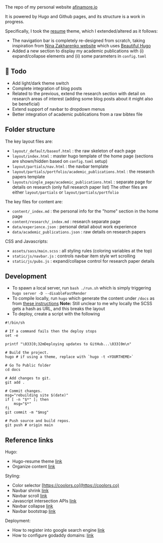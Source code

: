 The repo of my personal website [afinamore.io](https://afinamore.io)

It is powered by Hugo and Github pages, and its structure is a work in progress.

Specifically, I took the [resume](https://themes.gohugo.io/themes/hugo-resume/) theme, which I extended/altered as it follows:
- The navigation bar is completely re-designed from scratch, taking inspiration from [Nina Zakharenko website](https://www.nnja.io) which uses [Beautiful Hugo](https://github.com/halogenica/beautifulhugo)
- Added a new section to display my academic publications with (i) expand/collapse elements and (ii) some parameters in `config.toml`

## :pushpin: Todo
- Add light/dark theme switch
- Complete integration of blog posts
- Related to the previous, extend the research section with detail on research areas of interest (adding some blog posts about it might also be beneficial)
- Extend support of navbar to dropdown menus
- Better integration of academic publications from a raw bibtex file

## Folder structure

The key layout files are:
- `layout/_default/baseof.html` : the raw skeleton of each page
- `layout/index.html` : master hugo template of the home page (sections are shown/hidden based on `config.toml` setup)
- `layout/partials/nav.html` : the navbar template
- `layout/partials/portfolio/academic_publications.html` : the research papers template
- `layouts/single_page/academic_publications.html` : separate page for details on research (only full research paper list)
The other files are either `layout/partials` or `layout/partials/portfolio`

The key files for content are:
- `content/_index.md` : the personal info for the "home" section in the home page
- `content/research/_index.md` : research separate page
- `data/experience.json` : personal detail about work experience
- `data/academic_publications.json` : raw details on research papers

CSS and Javascripts:
- `assets/sass/main.scss` : all styling rules (coloring variables at the top)
- `static/js/navbar.js` : controls navbar item style wrt scrolling
- `static/js/pubs.js` : expand/collapse control for research paper details

## Development

- To spawn a local server, run `bash ./run.sh` which is simply triggering `hugo server -D --disableFastRender`
- To compile locally, run `hugo` which generate the content under `/docs` as from [these instructions]([instruction](https://gohugo.io/hosting-and-deployment/hosting-on-github/)) __Note:__ Still unclear to me why locally the SCSS gets a hash as URL, and this breaks the layout
- To deploy, create a script with the following
```
#!/bin/sh

# If a command fails then the deploy stops
set -e

printf "\033[0;32mDeploying updates to GitHub...\033[0m\n"

# Build the project.
hugo # if using a theme, replace with `hugo -t <YOURTHEME>`

# Go To Public folder
cd docs

# Add changes to git.
git add .

# Commit changes.
msg="rebuilding site $(date)"
if [ -n "$*" ]; then
	msg="$*"
fi
git commit -m "$msg"

# Push source and build repos.
git push # origin main
```

## Reference links

Hugo:
- Hugo-resume theme [link](https://themes.gohugo.io/hugo-resume/#setup--use)
- Organize content [link](https://discourse.gohugo.io/t/creating-static-content-that-uses-partials/265/19)

Styling:
- Color selector [https://coolors.co](https://coolors.co)
- Navbar shrink [link](https://www.w3schools.com/howto/howto_js_navbar_shrink_scroll.asp)
- Navbar scroll [link](https://academind.com/tutorials/scroll-aware-navigation/) 
- Javascript intersection APIs [link](https://developer.mozilla.org/en-US/docs/Web/API/Intersection_Observer_API#thresholds)
- Navbar collapse [link](https://www.w3schools.com/howto/howto_js_collapse_sidebar.asp)
- Navbar bootstrap [link](https://getbootstrap.com/docs/4.0/components/navbar/)


Deployment:
- How to register into google search engine [link](https://victor2code.github.io/blog/2019/07/04/jekyll-github-pages-appear-on-Google.html)
- How to configure godaddy domains: [link](https://medium.com/theagilemanager/development-github-pages-and-godaddy-dns-domain-configuration-a38e80aabeaf)
